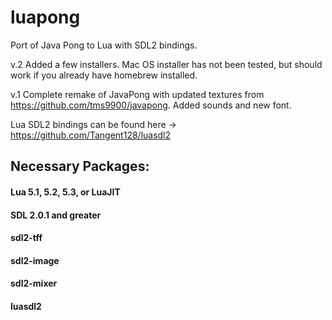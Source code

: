 # luapong
Port of Java Pong to Lua with SDL2 bindings.

v.2 Added a few installers. Mac OS installer has not been tested, but should work if you already have homebrew installed.

v.1 Complete remake of JavaPong with updated textures from https://github.com/tms9900/javapong. Added sounds and new font.


Lua SDL2 bindings can be found here -> https://github.com/Tangent128/luasdl2


## Necessary Packages:

#### Lua 5.1, 5.2, 5.3, or LuaJIT

#### SDL 2.0.1 and greater

#### sdl2-tff

#### sdl2-image

#### sdl2-mixer

#### luasdl2







